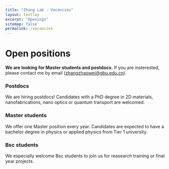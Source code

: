 ```yaml
---
title: "Zhang Lab - Vacancies"
layout: textlay
excerpt: "Openings"
sitemap: false
permalink: /vacancies
---
```


# Open positions

**We are looking for Master students and postdocs.** If you are insterested, please contact me by email (zhangzhaowei@gbu.edu.cn). 

### Postdocs
We are hiring postdocs! Candidates with a PhD degree in 2D materials, nanofabrications, nano optics or quantum transport are welcomed. 

### Master students
We offer one Master position every year. Candidates are expected to have a bachelor degree in physics or applied physics from Tier 1 university.

### Bsc students
We especially welcome Bsc students to join us for reasearch training or final year projects. 

